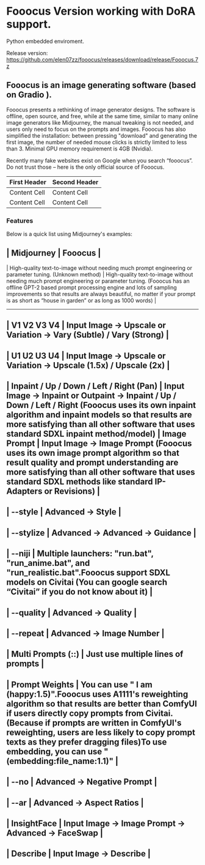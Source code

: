 # Fooocus Version working with DoRA support.

Python embedded enviroment.

Release version:
https://github.com/elen07zz/fooocus/releases/download/release/Fooocus.7z


## Fooocus is an image generating software (based on Gradio ).

Fooocus presents a rethinking of image generator designs. The software is offline, open source, and free, while at the same time, similar to many online image generators like Midjourney, the manual tweaking is not needed, and users only need to focus on the prompts and images. Fooocus has also simplified the installation: between pressing "download" and generating the first image, the number of needed mouse clicks is strictly limited to less than 3. Minimal GPU memory requirement is 4GB (Nvidia).

Recently many fake websites exist on Google when you search “fooocus”. Do not trust those – here is the only official source of Fooocus.

| First Header  | Second Header |
| ------------- | ------------- |
| Content Cell  | Content Cell  |
| Content Cell  | Content Cell  |

### Features

 Below is a quick list using Midjourney's examples:

| Midjourney 	| Fooocus | 
--------------------------
| High-quality text-to-image without needing much prompt engineering or parameter tuning. (Unknown method) 	| High-quality text-to-image without needing much prompt engineering or parameter tuning. (Fooocus has an offline GPT-2 based prompt processing engine and lots of sampling improvements so that results are always beautiful, no matter if your prompt is as short as “house in garden” or as long as 1000 words) | 

---------------------------------------------------------------------------------------
| V1 V2 V3 V4 	| Input Image -> Upscale or Variation -> Vary (Subtle) / Vary (Strong) | 
---------------------------------------------------------------------------------------
| U1 U2 U3 U4 	| Input Image -> Upscale or Variation -> Upscale (1.5x) / Upscale (2x) | 
--------------------------------------------------------------------------------------
| Inpaint / Up / Down / Left / Right (Pan) 	| Input Image -> Inpaint or Outpaint -> Inpaint / Up / Down / Left / Right (Fooocus uses its own inpaint algorithm and inpaint models so that results are more satisfying than all other software that uses standard SDXL inpaint method/model)
| Image Prompt 	| Input Image -> Image Prompt (Fooocus uses its own image prompt algorithm so that result quality and prompt understanding are more satisfying than all other software that uses standard SDXL methods like standard IP-Adapters or Revisions) | 
---------------------------------------------------
| --style 	| Advanced -> Style | 
-------------------------------------
| --stylize 	| Advanced -> Advanced -> Guidance | 
-----------------------------------------------------
| --niji 	| Multiple launchers: "run.bat", "run_anime.bat", and "run_realistic.bat".Fooocus support SDXL models on Civitai (You can google search “Civitai” if you do not know about it) | 
-----------------------------------------------
| --quality  	| Advanced -> Quality | 
-----------------------------------------
| --repeat 	| Advanced -> Image Number | 
------------------------------------------------------
| Multi Prompts (::) 	| Just use multiple lines of prompts | 
-----------------------------------------------------------------------
| Prompt Weights 	| You can use " I am (happy:1.5)".Fooocus uses A1111's reweighting algorithm so that results are better than ComfyUI if users directly copy prompts from Civitai. (Because if prompts are written in ComfyUI's reweighting, users are less likely to copy prompt texts as they prefer dragging files)To use embedding, you can use "(embedding:file_name:1.1)" | 
-------------------------------------------------
| --no 	| Advanced -> Negative Prompt | 
------------------------------------------------------------------------------
| --ar 	| Advanced -> Aspect Ratios | 
--------------------------------------------------------
| InsightFace 	| Input Image -> Image Prompt -> Advanced -> FaceSwap | 
---------------------------------------------------------
| Describe | Input Image -> Describe | 
-------------------------------------

